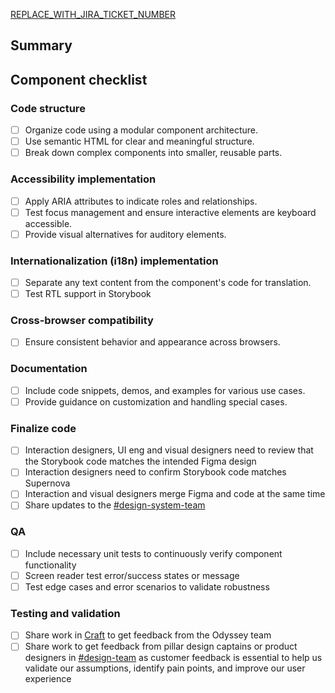 <!--
Thank you for contributing! Please follow the steps below to help us process your PR quickly.

- 📝 Use a meaningful title for the pull request and include the name of the package modified.
- 📓 Ensure each of your commit messages adhere to the conventional commit specification.
- ✅ Add or edit tests to reflect the change (run `yarn test`).
- 🙏 Please review your own PR to check for anything you may have missed.
-->

[REPLACE_WITH_JIRA_TICKET_NUMBER](https://oktainc.atlassian.net/browse/REPLACE_WITH_JIRA_TICKET_NUMBER)

## Summary

<!--
  Add a description with these talking points:
  1. Figma link if applicable.
  2. A brief description of the work and why it was done in this particular way.
-->

## Component checklist

<!-- Pease track and mark relevant items as part of the component development process. Remove any non-applicable items. -->

### Code structure

- [ ] Organize code using a modular component architecture.
- [ ] Use semantic HTML for clear and meaningful structure.
- [ ] Break down complex components into smaller, reusable parts.

### Accessibility implementation

- [ ] Apply ARIA attributes to indicate roles and relationships.
- [ ] Test focus management and ensure interactive elements are keyboard accessible.
- [ ] Provide visual alternatives for auditory elements.

### Internationalization (i18n) implementation

- [ ] Separate any text content from the component's code for translation.
- [ ] Test RTL support in Storybook

### Cross-browser compatibility

- [ ] Ensure consistent behavior and appearance across browsers.

### Documentation

- [ ] Include code snippets, demos, and examples for various use cases.
- [ ] Provide guidance on customization and handling special cases.

### Finalize code

- [ ] Interaction designers, UI eng and visual designers need to review that the Storybook code matches the intended Figma design
- [ ] Interaction designers need to confirm Storybook code matches Supernova
- [ ] Interaction and visual designers merge Figma and code at the same time
- [ ] Share updates to the [#design-system-team](https://okta.slack.com/archives/C02JL12CJPQ)

### QA

- [ ] Include necessary unit tests to continuously verify component functionality
- [ ] Screen reader test error/success states or message
- [ ] Test edge cases and error scenarios to validate robustness

### Testing and validation

- [ ] Share work in [Craft](https://docs.google.com/document/d/1dqaEzKW3SlKccw2ILjX7y3LQY0toeNe9OuwpOs2XxcI/edit#heading=h.j8zakyclqze5) to get feedback from the Odyssey team
- [ ] Share work to get feedback from pillar design captains or product designers in [#design-team](https://okta.slack.com/archives/G7REPJFUY) as customer feedback is essential to help us validate our assumptions, identify pain points, and improve our user experience
